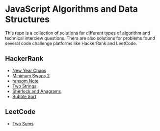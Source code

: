 # JavaScript Algorithms and Data Structures
This repo is a collection of solutions for different types of algorithm and technical interciew
questions. Thera are also solutions for problems found several code challenge platforms like HackerRank and LeetCode.

## HackerRank
* [New Year Chaos](hacker-rank/new-year-chaos.js)
* [Minimum Swaps 2](hacker-rank/minimum-swaps-2.js)
* [ransom Note](hacker-rank/ransom-note.js)
* [Two Strings](hacker-rank/two-strings.js)
* [Sherlock and Anagrams](hacker-rank/sherlock-and-anagrams.js)
* [Bubble Sort](hacker-rank/bubble-sort.js)


## LeetCode
* [Two Sums](leet-code/two-sum.js)
